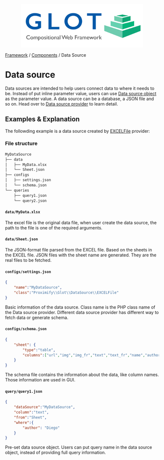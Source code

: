 <p align="center">
  <img src="../../assets/glot_logo_new.svg" width="400px" alt="glot: compositional web framework">
</p>

[Framework](../framework.md) / [Components](../components.md) / Data Source

# Data source

Data sources are intended to help users connect data to where it needs to be. Instead of put inline parameter value, users can use [Data source object](data-source-schema.md) as the parameter value. A data source can be a database, a JSON file and so on. Head over to [Data source provider](ds-provider.md) to learn detail.

## Examples & Explanation

The followding example is a data source created by [EXCELFile](ds-provider-excelFile.md) provider:

### File structure

```txt
MyDataSource
├── data
│   ├── MyData.xlsx
│   └── Sheet.json
├── configs
│   ├── settings.json
│   └── schema.json
└── queries
    ├── query1.json
    └── query2.json
```

#### `data/MyData.xlsx`

The excel file is the original data file, when user create the data source, the path to the file is one of the required arguments.

#### `data/Sheet.json`

The JSON-format file parsed from the EXCEL file. Based on the sheets in the EXCEL file. JSON files with the sheet name are generated. They are the real files to be fetched.

#### `configs/settings.json`

```json
{
    "name":"MyDataSource",
    "class":"Proximify\\Glot\\DataSource\\EXCELFile"
}
```

Basic information of the data source. Class name is the PHP class name of the Data source provider. Different data source provider has different way to fetch data or generate schema.

#### `configs/schema.json`

```json
{
    "sheet": {
        "type":"table",
        "columns":["url","img","img_fr","text","text_fr","name","author"]
    }
}
```

The schema file contains the information about the data, like column names. Those information are used in GUI.

#### `query/query1.json`

```json
{
    "dataSource":"MyDataSource",
    "column":"text",
    "from":"Sheet",
    "where":{
        "author": "Diego"
    }
}
```

Pre-set data source object. Users can put query name in the data source object, instead of providing full query information.
